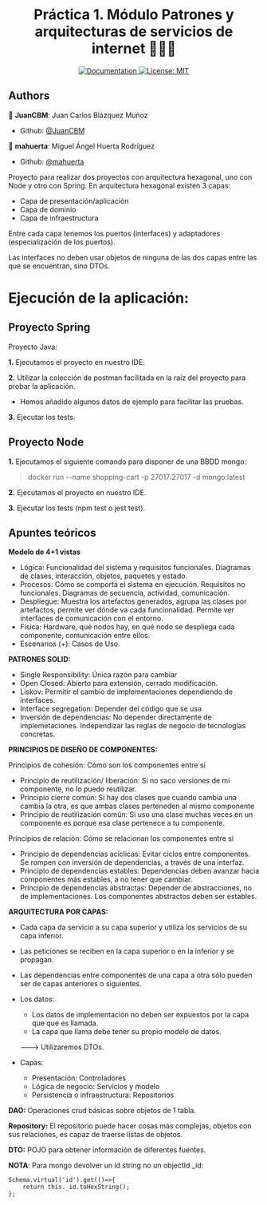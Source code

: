 <h1 align="center">Práctica 1. Módulo Patrones y arquitecturas de servicios de internet 👨🏻‍💻 </h1>

<p align="center">
  <a href="/docs" target="_blank">
    <img alt="Documentation" src="https://img.shields.io/badge/documentation-yes-brightgreen.svg" />
  </a>
  <a href="#" target="_blank">
    <img alt="License: MIT" src="https://img.shields.io/badge/License-MIT-yellow.svg" />
  </a>
</p>

## Authors
👤 **JuanCBM**: Juan Carlos Blázquez Muñoz
* Github: [@JuanCBM](https://github.com/JuanCBM)

👤 **mahuerta**: Miguel Ángel Huerta Rodríguez
* Github: [@mahuerta](https://github.com/mahuerta)

Proyecto para realizar dos proyectos con arquitectura hexagonal, uno con Node y otro con Spring.
En arquitectura hexagonal existen 3 capas:
- Capa de presentación/aplicación
- Capa de dominio
- Capa de infraestructura

Entre cada capa tenemos los puertos (interfaces) y adaptadores (especialización de los puertos).

Las interfaces no deben usar objetos de ninguna de las dos capas entre las que se encuentran, sino DTOs.

# Ejecución de la aplicación:
## Proyecto Spring
Proyecto Java:

**1.** Ejecutamos el proyecto en nuestro IDE.

**2.** Utilizar la colección de postman facilitada en la raíz del proyecto para probar la aplicación.

* Hemos añadido algunos datos de ejemplo para facilitar las pruebas.

**3.** Ejecutar los tests.

## Proyecto Node
**1.** Ejecutamos el siguiente comando para disponer de una BBDD mongo:
> docker run --name shopping-cart  -p 27017:27017 -d mongo:latest

**2.** Ejecutamos el proyecto en nuestro IDE.

**3.** Ejecutar los tests (npm test o jest test).

## Apuntes teóricos
**Modelo de 4+1 vistas**
- Lógica: Funcionalidad del sistema y requisitos funcionales. Diagramas de clases, interacción, objetos, paquetes y estado.
- Procesos: Cómo se comporta el sistema en ejecución. Requisitos no funcionales. Diagramas de secuencia, actividad, comunicación.
- Despliegue: Muestra los artefactos generados, agrupa las clases por artefactos, permite ver dónde va cada funcionalidad. Permite ver interfaces de comunicación con el entorno.
- Física: Hardware, qué nodos hay, en qué nodo se despliega cada componente, comunicación entre ellos.
- Escenarios (+): Casos de Uso.

**PATRONES SOLID:**
- Single Responsibility: Única razón para cambiar
- Open Closed: Abierto para extensión, cerrado modificación.
- Liskov: Permitir el cambio de implementaciones dependiendo de interfaces.
- Interface segregation: Depender del código que se usa
- Inversión de dependencias: No depender directamente de implemetaciones. Independizar las reglas de negocio de tecnologías concretas.

**PRINCIPIOS DE DISEÑO DE COMPONENTES:**

Principios de cohesión: Cómo son los componentes entre sí
- Principio de reutilización/ liberación: Si no saco versiones de mi componente, no lo puedo reutilizar.
- Principio cierre común: Si hay dos clases que cuando cambia una cambia la otra, es que ambas clases perteneden al mismo componente
- Principio de reutilización común: Si uso una clase muchas veces en un componente es porque esa clase pertenece a tu componente.

Principios de relación: Cómo se relacionan los componentes entre sí
- Principio de dependencias acíclicas: Evitar ciclos entre componentes. Se rompen con inversión de dependencias, a través de una interfaz.
- Principio de dependencias estables: Dependencias deben avanzar hacia componentes más estables, a no tener que cambiar.
- Principio de dependencias abstractas: Depender de abstracciones, no de implementaciones. Los componentes abstractos deben ser estables.

**ARQUITECTURA POR CAPAS:**
- Cada capa da servicio a su capa superior y utiliza los servicios de su capa inferior.
- Las peticiones se reciben en la capa superior o en la inferior y se propagan.
- Las dependencias entre componentes de una capa a otra sólo pueden ser de capas anteriores o siguientes.
- Los datos:
	- Los datos de implementación no deben ser expuestos por la capa que que es llamada.
	- La capa que llama debe tener su propio modelo de datos.
	
	---> Utilizaremos DTOs.
- Capas:
	- Presentación: Controladores
	- Lógica de negocio: Servicios y modelo
	- Persistencia o infraestructura: Repositorios

**DAO:**
Operaciones crud básicas sobre objetos de 1 tabla.

**Repository:**
El repositorio puede hacer cosas más complejas, objetos con sus relaciones, es capaz de traerse listas de objetos.

**DTO:**
POJO para obtener información de diferentes fuentes.



**NOTA**:
Para mongo devolver un id string no un objectId _id:
```
Schema.virtual('id').get(()=>{
	return this._id.toHexString();
};
````